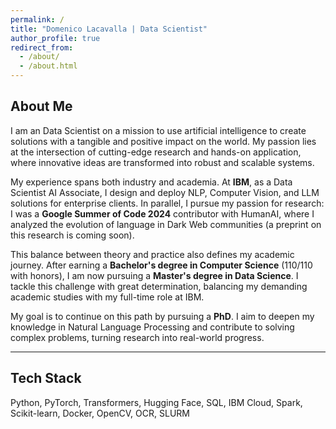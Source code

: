 ```yaml
---
permalink: /
title: "Domenico Lacavalla | Data Scientist"
author_profile: true
redirect_from: 
  - /about/
  - /about.html
---
```


## About Me

I am an Data Scientist on a mission to use artificial intelligence to create solutions with a tangible and positive impact on the world. My passion lies at the intersection of cutting-edge research and hands-on application, where innovative ideas are transformed into robust and scalable systems.

My experience spans both industry and academia. At **IBM**, as a Data Scientist AI Associate, I design and deploy NLP, Computer Vision, and LLM solutions for enterprise clients. In parallel, I pursue my passion for research: I was a **Google Summer of Code 2024** contributor with HumanAI, where I analyzed the evolution of language in Dark Web communities (a preprint on this research is coming soon).

This balance between theory and practice also defines my academic journey. After earning a **Bachelor's degree in Computer Science** (110/110 with honors), I am now pursuing a **Master's degree in Data Science**. I tackle this challenge with great determination, balancing my demanding academic studies with my full-time role at IBM.

My goal is to continue on this path by pursuing a **PhD**. I aim to deepen my knowledge in Natural Language Processing and contribute to solving complex problems, turning research into real-world progress.

---

## Tech Stack

Python, PyTorch, Transformers, Hugging Face, SQL, IBM Cloud, Spark, Scikit-learn, Docker, OpenCV, OCR, SLURM